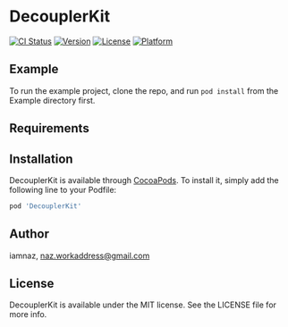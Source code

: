 # DecouplerKit

[![CI Status](https://img.shields.io/travis/iamnaz/DecouplerKit.svg?style=flat)](https://travis-ci.org/iamnaz/DecouplerKit)
[![Version](https://img.shields.io/cocoapods/v/DecouplerKit.svg?style=flat)](https://cocoapods.org/pods/DecouplerKit)
[![License](https://img.shields.io/cocoapods/l/DecouplerKit.svg?style=flat)](https://cocoapods.org/pods/DecouplerKit)
[![Platform](https://img.shields.io/cocoapods/p/DecouplerKit.svg?style=flat)](https://cocoapods.org/pods/DecouplerKit)

## Example

To run the example project, clone the repo, and run `pod install` from the Example directory first.

## Requirements

## Installation

DecouplerKit is available through [CocoaPods](https://cocoapods.org). To install
it, simply add the following line to your Podfile:

```ruby
pod 'DecouplerKit'
```

## Author

iamnaz, naz.workaddress@gmail.com

## License

DecouplerKit is available under the MIT license. See the LICENSE file for more info.
